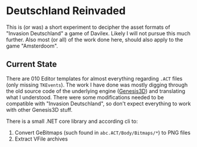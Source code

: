 # Deutschland Reinvaded

This is (or was) a short experiment to decipher the asset formats of "Invasion Deutschland" a game of Davilex. Likely I will not pursue this much further.
Also most (or all) of the work done here, should also apply to the game "Amsterdoom".

## Current State

There are 010 Editor templates for almost everything regarding `.ACT` files (only missing `TKEvents`).
The work I have done was mostly digging through the old source code of the underlying engine ([Genesis3D](https://github.com/RealityFactory/Genesis3D)) and translating what I understood.
There were some modifications needed to be compatible with "Invasion Deutschland", so don't expect everything to work with other Genesis3D stuff.

There is a small .NET core library and according cli to:

  1. Convert GeBitmaps (such found in `abc.ACT/Body/Bitmaps/*`) to PNG files
  2. Extract VFile archives
